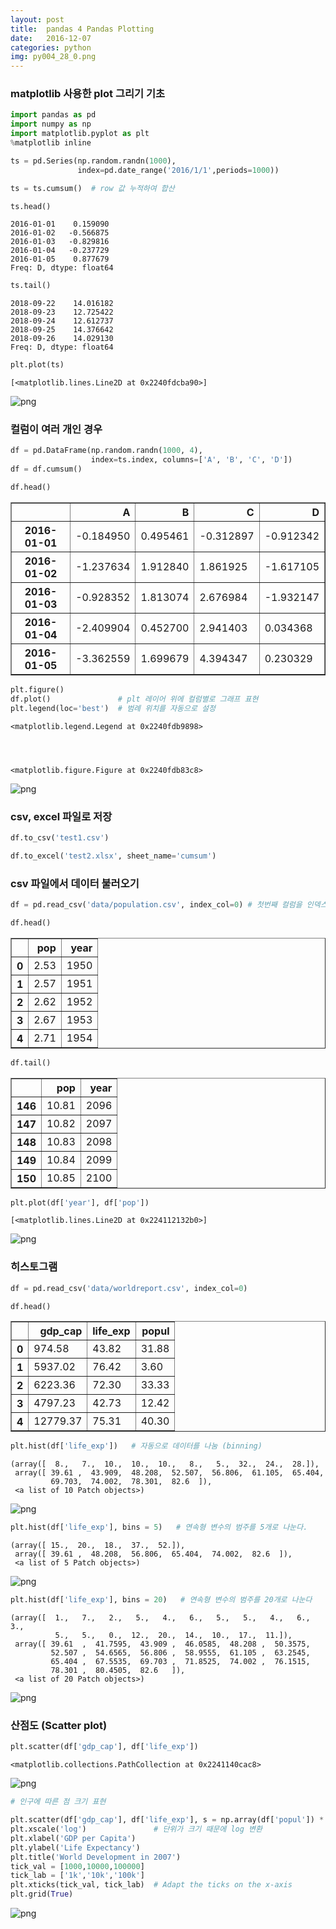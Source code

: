 ```yaml
---
layout: post
title:  pandas 4 Pandas Plotting
date:   2016-12-07
categories: python
img: py004_28_0.png
---
```


### matplotlib 사용한 plot 그리기 기초



```python
import pandas as pd
import numpy as np
import matplotlib.pyplot as plt
%matplotlib inline
```


```python
ts = pd.Series(np.random.randn(1000), 
               index=pd.date_range('2016/1/1',periods=1000))
```


```python
ts = ts.cumsum()  # row 값 누적하여 합산
```


```python
ts.head()
```




    2016-01-01    0.159090
    2016-01-02   -0.566875
    2016-01-03   -0.829816
    2016-01-04   -0.237729
    2016-01-05    0.877679
    Freq: D, dtype: float64




```python
ts.tail()
```




    2018-09-22    14.016182
    2018-09-23    12.725422
    2018-09-24    12.612737
    2018-09-25    14.376642
    2018-09-26    14.029130
    Freq: D, dtype: float64




```python
plt.plot(ts)
```




    [<matplotlib.lines.Line2D at 0x2240fdcba90>]




![png](../images/py004_6_1.png)


### 컬럼이 여러 개인 경우


```python
df = pd.DataFrame(np.random.randn(1000, 4), 
                  index=ts.index, columns=['A', 'B', 'C', 'D'])
df = df.cumsum()
```


```python
df.head()
```




<div>
<table border="1" class="dataframe">
  <thead>
    <tr style="text-align: right;">
      <th></th>
      <th>A</th>
      <th>B</th>
      <th>C</th>
      <th>D</th>
    </tr>
  </thead>
  <tbody>
    <tr>
      <th>2016-01-01</th>
      <td>-0.184950</td>
      <td>0.495461</td>
      <td>-0.312897</td>
      <td>-0.912342</td>
    </tr>
    <tr>
      <th>2016-01-02</th>
      <td>-1.237634</td>
      <td>1.912840</td>
      <td>1.861925</td>
      <td>-1.617105</td>
    </tr>
    <tr>
      <th>2016-01-03</th>
      <td>-0.928352</td>
      <td>1.813074</td>
      <td>2.676984</td>
      <td>-1.932147</td>
    </tr>
    <tr>
      <th>2016-01-04</th>
      <td>-2.409904</td>
      <td>0.452700</td>
      <td>2.941403</td>
      <td>0.034368</td>
    </tr>
    <tr>
      <th>2016-01-05</th>
      <td>-3.362559</td>
      <td>1.699679</td>
      <td>4.394347</td>
      <td>0.230329</td>
    </tr>
  </tbody>
</table>
</div>




```python
plt.figure()
df.plot()               # plt 레이어 위에 컬럼별로 그래프 표현
plt.legend(loc='best')  # 범례 위치를 자동으로 설정
```




    <matplotlib.legend.Legend at 0x2240fdb9898>




    <matplotlib.figure.Figure at 0x2240fdb83c8>



![png](../images/py004_10_2.png)


### csv, excel 파일로 저장


```python
df.to_csv('test1.csv')
```


```python
df.to_excel('test2.xlsx', sheet_name='cumsum')
```

### csv 파일에서 데이터 불러오기


```python
df = pd.read_csv('data/population.csv', index_col=0) # 첫번째 컬럼을 인덱스로 사용
```


```python
df.head()
```




<div>
<table border="1" class="dataframe">
  <thead>
    <tr style="text-align: right;">
      <th></th>
      <th>pop</th>
      <th>year</th>
    </tr>
  </thead>
  <tbody>
    <tr>
      <th>0</th>
      <td>2.53</td>
      <td>1950</td>
    </tr>
    <tr>
      <th>1</th>
      <td>2.57</td>
      <td>1951</td>
    </tr>
    <tr>
      <th>2</th>
      <td>2.62</td>
      <td>1952</td>
    </tr>
    <tr>
      <th>3</th>
      <td>2.67</td>
      <td>1953</td>
    </tr>
    <tr>
      <th>4</th>
      <td>2.71</td>
      <td>1954</td>
    </tr>
  </tbody>
</table>
</div>




```python
df.tail()
```




<div>
<table border="1" class="dataframe">
  <thead>
    <tr style="text-align: right;">
      <th></th>
      <th>pop</th>
      <th>year</th>
    </tr>
  </thead>
  <tbody>
    <tr>
      <th>146</th>
      <td>10.81</td>
      <td>2096</td>
    </tr>
    <tr>
      <th>147</th>
      <td>10.82</td>
      <td>2097</td>
    </tr>
    <tr>
      <th>148</th>
      <td>10.83</td>
      <td>2098</td>
    </tr>
    <tr>
      <th>149</th>
      <td>10.84</td>
      <td>2099</td>
    </tr>
    <tr>
      <th>150</th>
      <td>10.85</td>
      <td>2100</td>
    </tr>
  </tbody>
</table>
</div>




```python
plt.plot(df['year'], df['pop'])
```




    [<matplotlib.lines.Line2D at 0x224112132b0>]




![png](../images/py004_18_1.png)


### 히스토그램


```python
df = pd.read_csv('data/worldreport.csv', index_col=0)
```


```python
df.head()
```




<div>
<table border="1" class="dataframe">
  <thead>
    <tr style="text-align: right;">
      <th></th>
      <th>gdp_cap</th>
      <th>life_exp</th>
      <th>popul</th>
    </tr>
  </thead>
  <tbody>
    <tr>
      <th>0</th>
      <td>974.58</td>
      <td>43.82</td>
      <td>31.88</td>
    </tr>
    <tr>
      <th>1</th>
      <td>5937.02</td>
      <td>76.42</td>
      <td>3.60</td>
    </tr>
    <tr>
      <th>2</th>
      <td>6223.36</td>
      <td>72.30</td>
      <td>33.33</td>
    </tr>
    <tr>
      <th>3</th>
      <td>4797.23</td>
      <td>42.73</td>
      <td>12.42</td>
    </tr>
    <tr>
      <th>4</th>
      <td>12779.37</td>
      <td>75.31</td>
      <td>40.30</td>
    </tr>
  </tbody>
</table>
</div>




```python
plt.hist(df['life_exp'])   # 자동으로 데이터를 나눔 (binning)
```




    (array([  8.,   7.,  10.,  10.,  10.,   8.,   5.,  32.,  24.,  28.]),
     array([ 39.61 ,  43.909,  48.208,  52.507,  56.806,  61.105,  65.404,
             69.703,  74.002,  78.301,  82.6  ]),
     <a list of 10 Patch objects>)




![png](../images/py004_22_1.png)



```python
plt.hist(df['life_exp'], bins = 5)   # 연속형 변수의 범주를 5개로 나눈다.
```




    (array([ 15.,  20.,  18.,  37.,  52.]),
     array([ 39.61 ,  48.208,  56.806,  65.404,  74.002,  82.6  ]),
     <a list of 5 Patch objects>)




![png](../images/py004_23_1.png)



```python
plt.hist(df['life_exp'], bins = 20)   # 연속형 변수의 범주를 20개로 나눈다
```




    (array([  1.,   7.,   2.,   5.,   4.,   6.,   5.,   5.,   4.,   6.,   3.,
              5.,   5.,   0.,  12.,  20.,  14.,  10.,  17.,  11.]),
     array([ 39.61  ,  41.7595,  43.909 ,  46.0585,  48.208 ,  50.3575,
             52.507 ,  54.6565,  56.806 ,  58.9555,  61.105 ,  63.2545,
             65.404 ,  67.5535,  69.703 ,  71.8525,  74.002 ,  76.1515,
             78.301 ,  80.4505,  82.6   ]),
     <a list of 20 Patch objects>)




![png](../images/py004_24_1.png)


### 산점도 (Scatter plot)


```python
plt.scatter(df['gdp_cap'], df['life_exp'])
```




    <matplotlib.collections.PathCollection at 0x2241140cac8>




![png](../images/py004_26_1.png)



```python
# 인구에 따른 점 크기 표현
```


```python
plt.scatter(df['gdp_cap'], df['life_exp'], s = np.array(df['popul']) * 2)
plt.xscale('log')               # 단위가 크기 때문에 log 변환
plt.xlabel('GDP per Capita')
plt.ylabel('Life Expectancy')
plt.title('World Development in 2007')
tick_val = [1000,10000,100000]
tick_lab = ['1k','10k','100k']
plt.xticks(tick_val, tick_lab)  # Adapt the ticks on the x-axis
plt.grid(True)
```


![png](../images/py004_28_0.png)


